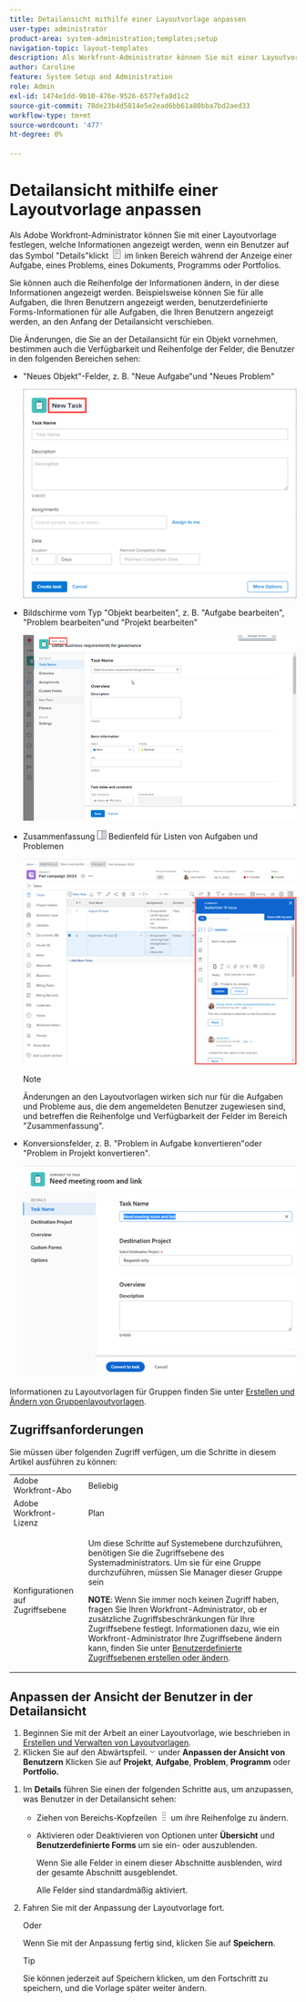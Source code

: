 ```yaml
---
title: Detailansicht mithilfe einer Layoutvorlage anpassen
user-type: administrator
product-area: system-administration;templates;setup
navigation-topic: layout-templates
description: Als Workfront-Administrator können Sie mit einer Layoutvorlage festlegen, welche Informationen angezeigt werden, wenn ein Benutzer beim Anzeigen einer Aufgabe, eines Problems, eines Dokuments, eines Programms oder Portfolios den Bereich Details im linken Bereich auswählt.
author: Caroline
feature: System Setup and Administration
role: Admin
exl-id: 1474e1dd-9b10-476e-9526-6577efa8d1c2
source-git-commit: 78de23b4d5814e5e2ead6bb61a80bba7bd2aed33
workflow-type: tm+mt
source-wordcount: '477'
ht-degree: 0%

---
```


# Detailansicht mithilfe einer Layoutvorlage anpassen

<!-- drafted for bulk editing proejcts: 
<span class="preview">The highlighted information on this page refers to functionality not yet generally available. It is available only in the Preview environment.</span> -->

Als Adobe Workfront-Administrator können Sie mit einer Layoutvorlage festlegen, welche Informationen angezeigt werden, wenn ein Benutzer auf das Symbol &quot;Details&quot;klickt ![](assets/project-details-icon.png) im linken Bereich während der Anzeige einer Aufgabe, eines Problems, eines Dokuments, Programms oder Portfolios.

<!--
or billing record
-->

Sie können auch die Reihenfolge der Informationen ändern, in der diese Informationen angezeigt werden. Beispielsweise können Sie für alle Aufgaben, die Ihren Benutzern angezeigt werden, benutzerdefinierte Forms-Informationen für alle Aufgaben, die Ihren Benutzern angezeigt werden, an den Anfang der Detailansicht verschieben.

Die Änderungen, die Sie an der Detailansicht für ein Objekt vornehmen, bestimmen auch die Verfügbarkeit und Reihenfolge der Felder, die Benutzer in den folgenden Bereichen sehen:

* &quot;Neues Objekt&quot;-Felder, z. B. &quot;Neue Aufgabe&quot;und &quot;Neues Problem&quot;

   ![](assets/new-task-dialog.png)

* Bildschirme vom Typ &quot;Objekt bearbeiten&quot;, z. B. &quot;Aufgabe bearbeiten&quot;, &quot;Problem bearbeiten&quot;und &quot;Projekt bearbeiten&quot;

   ![](assets/edit-task-screen.png)

<!--drafted for bulk editing proejcts - make this bullet live and in yellow at Preview: 

* <span class="preview">"Edit objects" screens when editing projects in bulk, like Edit Projects</span>

  <span>![](assets/customize-edit-projects-in-bulk-box-with-layout-template.png)</span>
  -->

* Zusammenfassung ![](assets/summary-panel-icon.png) Bedienfeld für Listen von Aufgaben und Problemen

   ![](assets/summary-area.png)

   >[!NOTE]
   >
   >Änderungen an den Layoutvorlagen wirken sich nur für die Aufgaben und Probleme aus, die dem angemeldeten Benutzer zugewiesen sind, und betreffen die Reihenfolge und Verfügbarkeit der Felder im Bereich &quot;Zusammenfassung&quot;.

* Konversionsfelder, z. B. &quot;Problem in Aufgabe konvertieren&quot;oder &quot;Problem in Projekt konvertieren&quot;.

   ![Problem in Aufgabenfeld konvertieren](assets/convert-issue-to-task-box.png)

Informationen zu Layoutvorlagen für Gruppen finden Sie unter [Erstellen und Ändern von Gruppenlayoutvorlagen](../../../administration-and-setup/manage-groups/work-with-group-objects/create-and-modify-a-groups-layout-templates.md).

## Zugriffsanforderungen

Sie müssen über folgenden Zugriff verfügen, um die Schritte in diesem Artikel ausführen zu können:

<table style="table-layout:auto"> 
 <col> 
 <col> 
 <tbody> 
  <tr> 
   <td role="rowheader">Adobe Workfront-Abo</td> 
   <td>Beliebig</td> 
  </tr> 
  <tr> 
   <td role="rowheader">Adobe Workfront-Lizenz</td> 
   <td>Plan</td> 
  </tr> 
  <tr> 
   <td role="rowheader">Konfigurationen auf Zugriffsebene</td> 
   <td> <p>Um diese Schritte auf Systemebene durchzuführen, benötigen Sie die Zugriffsebene des Systemadministrators.
Um sie für eine Gruppe durchzuführen, müssen Sie Manager dieser Gruppe sein</p> <p><b>NOTE</b>: Wenn Sie immer noch keinen Zugriff haben, fragen Sie Ihren Workfront-Administrator, ob er zusätzliche Zugriffsbeschränkungen für Ihre Zugriffsebene festlegt. Informationen dazu, wie ein Workfront-Administrator Ihre Zugriffsebene ändern kann, finden Sie unter <a href="../../../administration-and-setup/add-users/configure-and-grant-access/create-modify-access-levels.md" class="MCXref xref">Benutzerdefinierte Zugriffsebenen erstellen oder ändern</a>.</p> </td> 
  </tr> 
 </tbody> 
</table>

## Anpassen der Ansicht der Benutzer in der Detailansicht

1. Beginnen Sie mit der Arbeit an einer Layoutvorlage, wie beschrieben in [Erstellen und Verwalten von Layoutvorlagen](../../../administration-and-setup/customize-workfront/use-layout-templates/create-and-manage-layout-templates.md).
1. Klicken Sie auf den Abwärtspfeil. ![](assets/dropdown-arrow-12x12.png) under **Anpassen der Ansicht von Benutzern** Klicken Sie auf **Projekt**, **Aufgabe**, **Problem**, **Programm** oder **Portfolio.**
<!--
, or billing record
-->

1. Im **Details** führen Sie einen der folgenden Schritte aus, um anzupassen, was Benutzer in der Detailansicht sehen:

   * Ziehen von Bereichs-Kopfzeilen ![](assets/move-icon---dots.png) um ihre Reihenfolge zu ändern.
   * Aktivieren oder Deaktivieren von Optionen unter **Übersicht** und **Benutzerdefinierte Forms** um sie ein- oder auszublenden.

      Wenn Sie alle Felder in einem dieser Abschnitte ausblenden, wird der gesamte Abschnitt ausgeblendet.

      Alle Felder sind standardmäßig aktiviert.

1. Fahren Sie mit der Anpassung der Layoutvorlage fort.

   Oder

   Wenn Sie mit der Anpassung fertig sind, klicken Sie auf **Speichern**.

   >[!TIP]
   >
   >Sie können jederzeit auf Speichern klicken, um den Fortschritt zu speichern, und die Vorlage später weiter ändern.
